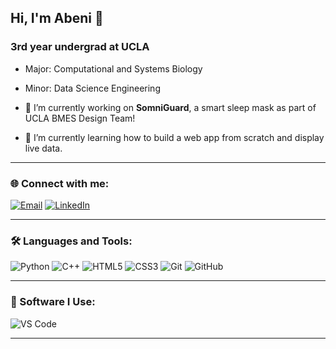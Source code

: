 ## Hi, I'm Abeni 👋

### 3rd year undergrad at UCLA
- Major: Computational and Systems Biology
- Minor: Data Science Engineering

- 🔭 I’m currently working on **SomniGuard**, a smart sleep mask as part of UCLA BMES Design Team!
- 🌱 I’m currently learning how to build a web app from scratch and display live data.

---

### 🌐 Connect with me:
[![Email](https://img.shields.io/badge/-Email-red?style=flat-square&logo=gmail&logoColor=white)](mailto:liuabeni@gmail.com)
[![LinkedIn](https://img.shields.io/badge/-LinkedIn-blue?style=flat-square&logo=LinkedIn&logoColor=white)](https://www.linkedin.com/in/abeniliu/)


---

### 🛠️ Languages and Tools:
![Python](https://img.shields.io/badge/-Python-yellow?style=flat-square&logo=Python&logoColor=white)
![C++](https://img.shields.io/badge/-C++-00599C?style=flat-square&logo=C%2B%2B&logoColor=white)
![HTML5](https://img.shields.io/badge/-HTML5-orange?style=flat-square&logo=HTML5&logoColor=white)
![CSS3](https://img.shields.io/badge/-CSS3-blue?style=flat-square&logo=CSS3&logoColor=white)
![Git](https://img.shields.io/badge/-Git-F05032?style=flat-square&logo=Git&logoColor=white)
![GitHub](https://img.shields.io/badge/-GitHub-181717?style=flat-square&logo=GitHub&logoColor=white)

---

### 🎨 Software I Use:
![VS Code](https://img.shields.io/badge/-Visual%20Studio%20Code-007ACC?style=flat-square&logo=visual-studio-code&logoColor=white)

---


